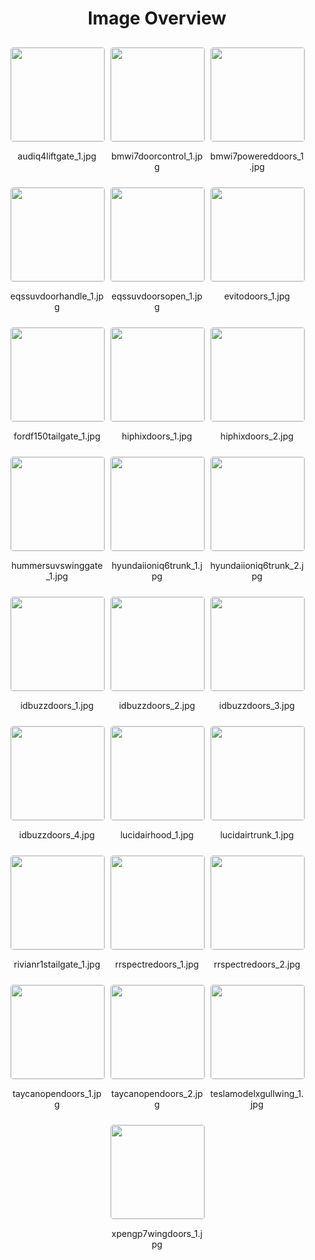 <h1 style ="text-align: center;"> Image Overview </h1>
<div style="display: flex;
flex-wrap: wrap;
gap: 10px;
justify-content: center;
padding: 10px;" >
<div style="flex: 1 1 calc(33.333% - 20px); /* Three images per row on large screens */
        max-width: 150px;
        text-align: center;" >
<img src="https://media.evkx.net/multimedia/technology/doors/audiq4liftgate_1_xst.jpg" style="width: 150px;
height: auto;
border: 1px solid #ddd;
border-radius: 5px;
  ">
<p>audiq4liftgate_1.jpg</p>
</div>
<div style="flex: 1 1 calc(33.333% - 20px); /* Three images per row on large screens */
        max-width: 150px;
        text-align: center;" >
<img src="https://media.evkx.net/multimedia/technology/doors/bmwi7doorcontrol_1_xst.jpg" style="width: 150px;
height: auto;
border: 1px solid #ddd;
border-radius: 5px;
  ">
<p>bmwi7doorcontrol_1.jpg</p>
</div>
<div style="flex: 1 1 calc(33.333% - 20px); /* Three images per row on large screens */
        max-width: 150px;
        text-align: center;" >
<img src="https://media.evkx.net/multimedia/technology/doors/bmwi7powereddoors_1_xst.jpg" style="width: 150px;
height: auto;
border: 1px solid #ddd;
border-radius: 5px;
  ">
<p>bmwi7powereddoors_1.jpg</p>
</div>
<div style="flex: 1 1 calc(33.333% - 20px); /* Three images per row on large screens */
        max-width: 150px;
        text-align: center;" >
<img src="https://media.evkx.net/multimedia/technology/doors/eqssuvdoorhandle_1_xst.jpg" style="width: 150px;
height: auto;
border: 1px solid #ddd;
border-radius: 5px;
  ">
<p>eqssuvdoorhandle_1.jpg</p>
</div>
<div style="flex: 1 1 calc(33.333% - 20px); /* Three images per row on large screens */
        max-width: 150px;
        text-align: center;" >
<img src="https://media.evkx.net/multimedia/technology/doors/eqssuvdoorsopen_1_xst.jpg" style="width: 150px;
height: auto;
border: 1px solid #ddd;
border-radius: 5px;
  ">
<p>eqssuvdoorsopen_1.jpg</p>
</div>
<div style="flex: 1 1 calc(33.333% - 20px); /* Three images per row on large screens */
        max-width: 150px;
        text-align: center;" >
<img src="https://media.evkx.net/multimedia/technology/doors/evitodoors_1_xst.jpg" style="width: 150px;
height: auto;
border: 1px solid #ddd;
border-radius: 5px;
  ">
<p>evitodoors_1.jpg</p>
</div>
<div style="flex: 1 1 calc(33.333% - 20px); /* Three images per row on large screens */
        max-width: 150px;
        text-align: center;" >
<img src="https://media.evkx.net/multimedia/technology/doors/fordf150tailgate_1_xst.jpg" style="width: 150px;
height: auto;
border: 1px solid #ddd;
border-radius: 5px;
  ">
<p>fordf150tailgate_1.jpg</p>
</div>
<div style="flex: 1 1 calc(33.333% - 20px); /* Three images per row on large screens */
        max-width: 150px;
        text-align: center;" >
<img src="https://media.evkx.net/multimedia/technology/doors/hiphixdoors_1_xst.jpg" style="width: 150px;
height: auto;
border: 1px solid #ddd;
border-radius: 5px;
  ">
<p>hiphixdoors_1.jpg</p>
</div>
<div style="flex: 1 1 calc(33.333% - 20px); /* Three images per row on large screens */
        max-width: 150px;
        text-align: center;" >
<img src="https://media.evkx.net/multimedia/technology/doors/hiphixdoors_2_xst.jpg" style="width: 150px;
height: auto;
border: 1px solid #ddd;
border-radius: 5px;
  ">
<p>hiphixdoors_2.jpg</p>
</div>
<div style="flex: 1 1 calc(33.333% - 20px); /* Three images per row on large screens */
        max-width: 150px;
        text-align: center;" >
<img src="https://media.evkx.net/multimedia/technology/doors/hummersuvswinggate_1_xst.jpg" style="width: 150px;
height: auto;
border: 1px solid #ddd;
border-radius: 5px;
  ">
<p>hummersuvswinggate_1.jpg</p>
</div>
<div style="flex: 1 1 calc(33.333% - 20px); /* Three images per row on large screens */
        max-width: 150px;
        text-align: center;" >
<img src="https://media.evkx.net/multimedia/technology/doors/hyundaiioniq6trunk_1_xst.jpg" style="width: 150px;
height: auto;
border: 1px solid #ddd;
border-radius: 5px;
  ">
<p>hyundaiioniq6trunk_1.jpg</p>
</div>
<div style="flex: 1 1 calc(33.333% - 20px); /* Three images per row on large screens */
        max-width: 150px;
        text-align: center;" >
<img src="https://media.evkx.net/multimedia/technology/doors/hyundaiioniq6trunk_2_xst.jpg" style="width: 150px;
height: auto;
border: 1px solid #ddd;
border-radius: 5px;
  ">
<p>hyundaiioniq6trunk_2.jpg</p>
</div>
<div style="flex: 1 1 calc(33.333% - 20px); /* Three images per row on large screens */
        max-width: 150px;
        text-align: center;" >
<img src="https://media.evkx.net/multimedia/technology/doors/idbuzzdoors_1_xst.jpg" style="width: 150px;
height: auto;
border: 1px solid #ddd;
border-radius: 5px;
  ">
<p>idbuzzdoors_1.jpg</p>
</div>
<div style="flex: 1 1 calc(33.333% - 20px); /* Three images per row on large screens */
        max-width: 150px;
        text-align: center;" >
<img src="https://media.evkx.net/multimedia/technology/doors/idbuzzdoors_2_xst.jpg" style="width: 150px;
height: auto;
border: 1px solid #ddd;
border-radius: 5px;
  ">
<p>idbuzzdoors_2.jpg</p>
</div>
<div style="flex: 1 1 calc(33.333% - 20px); /* Three images per row on large screens */
        max-width: 150px;
        text-align: center;" >
<img src="https://media.evkx.net/multimedia/technology/doors/idbuzzdoors_3_xst.jpg" style="width: 150px;
height: auto;
border: 1px solid #ddd;
border-radius: 5px;
  ">
<p>idbuzzdoors_3.jpg</p>
</div>
<div style="flex: 1 1 calc(33.333% - 20px); /* Three images per row on large screens */
        max-width: 150px;
        text-align: center;" >
<img src="https://media.evkx.net/multimedia/technology/doors/idbuzzdoors_4_xst.jpg" style="width: 150px;
height: auto;
border: 1px solid #ddd;
border-radius: 5px;
  ">
<p>idbuzzdoors_4.jpg</p>
</div>
<div style="flex: 1 1 calc(33.333% - 20px); /* Three images per row on large screens */
        max-width: 150px;
        text-align: center;" >
<img src="https://media.evkx.net/multimedia/technology/doors/lucidairhood_1_xst.jpg" style="width: 150px;
height: auto;
border: 1px solid #ddd;
border-radius: 5px;
  ">
<p>lucidairhood_1.jpg</p>
</div>
<div style="flex: 1 1 calc(33.333% - 20px); /* Three images per row on large screens */
        max-width: 150px;
        text-align: center;" >
<img src="https://media.evkx.net/multimedia/technology/doors/lucidairtrunk_1_xst.jpg" style="width: 150px;
height: auto;
border: 1px solid #ddd;
border-radius: 5px;
  ">
<p>lucidairtrunk_1.jpg</p>
</div>
<div style="flex: 1 1 calc(33.333% - 20px); /* Three images per row on large screens */
        max-width: 150px;
        text-align: center;" >
<img src="https://media.evkx.net/multimedia/technology/doors/rivianr1stailgate_1_xst.jpg" style="width: 150px;
height: auto;
border: 1px solid #ddd;
border-radius: 5px;
  ">
<p>rivianr1stailgate_1.jpg</p>
</div>
<div style="flex: 1 1 calc(33.333% - 20px); /* Three images per row on large screens */
        max-width: 150px;
        text-align: center;" >
<img src="https://media.evkx.net/multimedia/technology/doors/rrspectredoors_1_xst.jpg" style="width: 150px;
height: auto;
border: 1px solid #ddd;
border-radius: 5px;
  ">
<p>rrspectredoors_1.jpg</p>
</div>
<div style="flex: 1 1 calc(33.333% - 20px); /* Three images per row on large screens */
        max-width: 150px;
        text-align: center;" >
<img src="https://media.evkx.net/multimedia/technology/doors/rrspectredoors_2_xst.jpg" style="width: 150px;
height: auto;
border: 1px solid #ddd;
border-radius: 5px;
  ">
<p>rrspectredoors_2.jpg</p>
</div>
<div style="flex: 1 1 calc(33.333% - 20px); /* Three images per row on large screens */
        max-width: 150px;
        text-align: center;" >
<img src="https://media.evkx.net/multimedia/technology/doors/taycanopendoors_1_xst.jpg" style="width: 150px;
height: auto;
border: 1px solid #ddd;
border-radius: 5px;
  ">
<p>taycanopendoors_1.jpg</p>
</div>
<div style="flex: 1 1 calc(33.333% - 20px); /* Three images per row on large screens */
        max-width: 150px;
        text-align: center;" >
<img src="https://media.evkx.net/multimedia/technology/doors/taycanopendoors_2_xst.jpg" style="width: 150px;
height: auto;
border: 1px solid #ddd;
border-radius: 5px;
  ">
<p>taycanopendoors_2.jpg</p>
</div>
<div style="flex: 1 1 calc(33.333% - 20px); /* Three images per row on large screens */
        max-width: 150px;
        text-align: center;" >
<img src="https://media.evkx.net/multimedia/technology/doors/teslamodelxgullwing_1_xst.jpg" style="width: 150px;
height: auto;
border: 1px solid #ddd;
border-radius: 5px;
  ">
<p>teslamodelxgullwing_1.jpg</p>
</div>
<div style="flex: 1 1 calc(33.333% - 20px); /* Three images per row on large screens */
        max-width: 150px;
        text-align: center;" >
<img src="https://media.evkx.net/multimedia/technology/doors/xpengp7wingdoors_1_xst.jpg" style="width: 150px;
height: auto;
border: 1px solid #ddd;
border-radius: 5px;
  ">
<p>xpengp7wingdoors_1.jpg</p>
</div>
</div>
